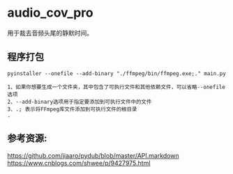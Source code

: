 # audio_cov_pro
用于裁去音频头尾的静默时间。

## 程序打包
```angular2html
pyinstaller --onefile --add-binary "./ffmpeg/bin/ffmpeg.exe;." main.py

1、如果你想要生成一个文件夹，其中包含了可执行文件和其他依赖文件，可以省略--onefile选项
2、--add-binary选项用于指定要添加到可执行文件中的文件
3、.; 表示将FFmpeg库文件添加到可执行文件的根目录
.

```


## 参考资源:
https://github.com/jiaaro/pydub/blob/master/API.markdown
https://www.cnblogs.com/shwee/p/9427975.html